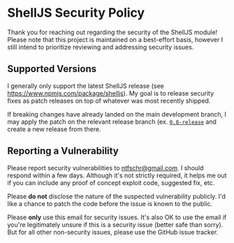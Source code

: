# ShellJS Security Policy

Thank you for reaching out regarding the security of the ShellJS module! Please
note that this project is maintained on a best-effort basis, however I still
intend to prioritize reviewing and addressing security issues.

## Supported Versions

I generally only support the latest ShellJS release (see
https://www.npmjs.com/package/shelljs). My goal is to release security fixes as
patch releases on top of whatever was most recently shipped.

If breaking changes have already landed on the main development branch, I may
apply the patch on the relevant release branch (ex.
[`0.8-release`](https://github.com/shelljs/shelljs/commits/0.8-release) and
create a new release from there.

## Reporting a Vulnerability

Please report security vulnerabilities to ntfschr@gmail.com. I should respond
within a few days. Although it's not strictly required, it helps me out if you
can include any proof of concept exploit code, suggested fix, etc.

Please **do not** disclose the nature of the suspected vulnerability publicly.
I'd like a chance to patch the code before the issue is known to the public.

Please **only** use this email for security issues. It's also OK to use the
email if you're legitimately unsure if this is a security issue (better safe
than sorry). But for all other non-security issues, please use the GitHub issue
tracker.
